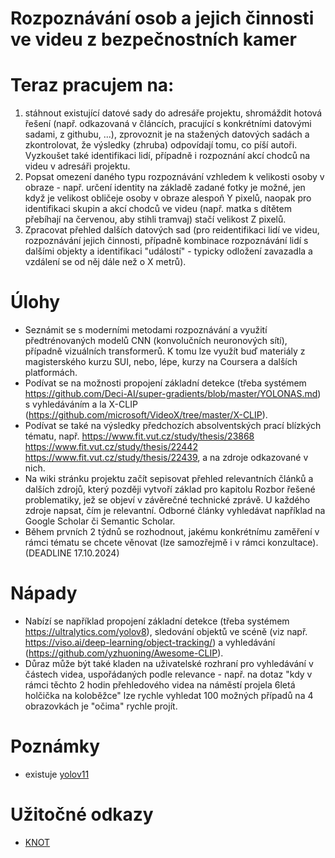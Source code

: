 # Rozpoznávání osob a jejich činnosti ve videu z bezpečnostních kamer

# Teraz pracujem na:
1. stáhnout existující datové sady do adresáře projektu, shromáždit hotová řešení (např. odkazovaná v článcích, pracující s konkrétními datovými sadami, z githubu, ...), zprovoznit je na stažených datových sadách a zkontrolovat, že výsledky (zhruba) odpovídají tomu, co píší autoři. Vyzkoušet také identifikaci lidí, případně i rozpoznání akcí chodců na videu v adresáři projektu.
2. Popsat omezení daného typu rozpoznávání vzhledem k velikosti osoby v obraze - např. určení identity na základě zadané fotky je možné, jen když je velikost obličeje osoby v obraze alespoň Y pixelů, naopak pro identifikaci skupin a akcí chodců ve videu (např. matka s dítětem přebíhají na červenou, aby stihli tramvaj) stačí velikost Z pixelů.
3. Zpracovat přehled dalších datových sad (pro reidentifikaci lidí ve videu, rozpoznávání jejich činnosti, případně kombinace rozpoznávání lidí s dalšími objekty a identifikaci "událostí" - typicky odložení zavazadla a vzdálení se od něj dále než o X metrů).

# Úlohy
- Seznámit se s moderními metodami rozpoznávání a využití předtrénovaných modelů CNN (konvolučních neuronových sítí), případně vizuálních transformerů. K tomu lze využít buď materiály z magisterského kurzu SUI, nebo, lépe, kurzy na Coursera a dalších platformách.
- Podívat se na možnosti propojení základní detekce (třeba systémem https://github.com/Deci-AI/super-gradients/blob/master/YOLONAS.md) s vyhledáváním a la X-CLIP (https://github.com/microsoft/VideoX/tree/master/X-CLIP).
- Podívat se také na výsledky předchozích absolventských prací blízkých tématu, např.
https://www.fit.vut.cz/study/thesis/23868
https://www.fit.vut.cz/study/thesis/22442
https://www.fit.vut.cz/study/thesis/22439,
a na zdroje odkazované v nich.
- Na wiki stránku projektu začít sepisovat přehled relevantních článků a dalších zdrojů, který později vytvoří základ pro kapitolu Rozbor řešené problematiky, jež se objeví v závěrečné technické zprávě. U každého zdroje napsat, čím je relevantní. Odborné články vyhledávat například na Google Scholar či Semantic Scholar.
- Během prvních 2 týdnů se rozhodnout, jakému konkrétnímu zaměření v rámci tématu se chcete věnovat (lze samozřejmě i v rámci konzultace). (DEADLINE 17.10.2024)   

# Nápady
- Nabízí se například propojení základní detekce (třeba systémem https://ultralytics.com/yolov8), sledování objektů ve scéně (viz např. https://viso.ai/deep-learning/object-tracking/) a vyhledávání (https://github.com/yzhuoning/Awesome-CLIP).
- Důraz může být také kladen na uživatelské rozhraní pro vyhledávání v částech videa, uspořádaných podle relevance - např. na dotaz "kdy v rámci těchto 2 hodin přehledového videa na náměstí projela 6letá holčička na koloběžce" lze rychle vyhledat 100 možných případů na 4 obrazovkách je "očima" rychle projít.

# Poznámky
- existuje [yolov11](https://github.com/ultralytics/ultralytics)

# Užitočné odkazy
- [KNOT](https://knot.fit.vutbr.cz/wiki/index.php/Aisee4)
